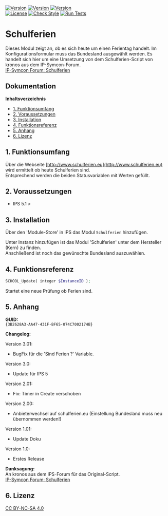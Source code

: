 [![Version](https://img.shields.io/badge/Symcon-PHPModul-red.svg)](https://www.symcon.de/service/dokumentation/entwicklerbereich/sdk-tools/sdk-php/)
[![Version](https://img.shields.io/badge/Modul%20Version-3.01-blue.svg)]()
[![Version](https://img.shields.io/badge/Symcon%20Version-5.1%20%3E-green.svg)](https://www.symcon.de/service/dokumentation/installation/migrationen/v50-v51-q2-2019/)  
[![License](https://img.shields.io/badge/License-CC%20BY--NC--SA%204.0-green.svg)](https://creativecommons.org/licenses/by-nc-sa/4.0/)
[![Check Style](https://github.com/Nall-chan/SchoolHolidays/workflows/Check%20Style/badge.svg)](https://github.com/Nall-chan/SchoolHolidays/actions) [![Run Tests](https://github.com/Nall-chan/SchoolHolidays/workflows/Run%20Tests/badge.svg)](https://github.com/Nall-chan/SchoolHolidays/actions)  

# Schulferien

Dieses Modul zeigt an, ob es sich heute um einen Ferientag handelt.
Im Konfigurationsformular muss das Bundesland ausgewählt werden.
Es handelt sich hier um eine Umsetzung von dem Schulferien-Script von kronos aus dem IP-Symcon-Forum.  
[IP-Symcon Forum: Schulferien](https://www.symcon.de/forum/threads/20398-Schulferien)  

## Dokumentation <!-- omit in toc -->

**Inhaltsverzeichnis**

- [1. Funktionsumfang](#1-funktionsumfang)
- [2. Voraussetzungen](#2-voraussetzungen)
- [3. Installation](#3-installation)
- [4. Funktionsreferenz](#4-funktionsreferenz)
- [5. Anhang](#5-anhang)
- [6. Lizenz](#6-lizenz)
## 1. Funktionsumfang

 Über die Webseite [http://www.schulferien.eu](http://www.schulferien.eu) wird ermittelt ob heute Schulferien sind.  
 Entsprechend werden die beiden Statusvariablen mit Werten gefüllt.  

## 2. Voraussetzungen

 - IPS 5.1 >
 
## 3. Installation

   Über den 'Module-Store' in IPS das Modul `Schulferien` hinzufügen.  

   Unter Instanz hinzufügen ist das Modul 'Schulferien' unter dem Hersteller (Kern) zu finden.  
   Anschließend ist noch das gewünschte Bundesland auszuwählen.  

## 4. Funktionsreferenz

```php
SCHOOL_Update( integer $InstanceID );
```
 Startet eine neue Prüfung ob Ferien sind.  

## 5. Anhang

**GUID:**  
 `{3B2628A3-AA47-431F-BF65-074C7002174B}`

**Changelog:** 

Version 3.01:  
  - BugFix für die 'Sind Ferien ?' Variable.

Version 3.0:  
  - Update für IPS 5  

 Version 2.01:  
  - Fix: Timer in Create verschoben
 
 Version 2.00:  
  - Anbieterwechsel auf schulferien.eu (Einstellung Bundesland muss neu übernommen werden!)
 
 Version 1.01:  
  - Update Doku

 Version 1.0:  
  - Erstes Release  

**Danksagung:**  
 An kronos aus dem IPS-Forum für das Original-Script.  
[IP-Symcon Forum: Schulferien](https://www.symcon.de/forum/threads/20398-Schulferien)

## 6. Lizenz

  [CC BY-NC-SA 4.0](https://creativecommons.org/licenses/by-nc-sa/4.0/)  
